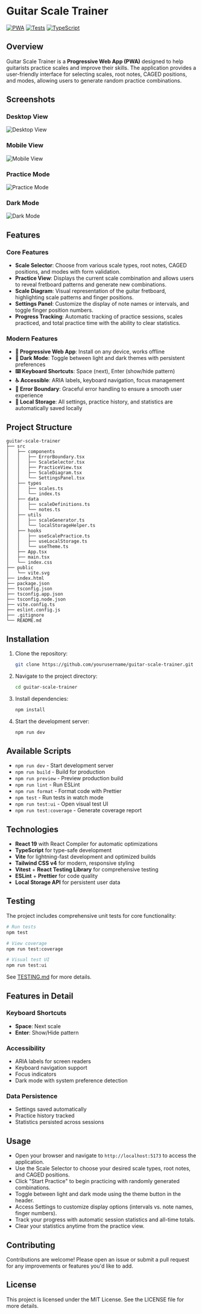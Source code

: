 # Guitar Scale Trainer

[![PWA](https://img.shields.io/badge/PWA-enabled-blue)](PWA.md)
[![Tests](https://img.shields.io/badge/tests-passing-brightgreen)](TESTING.md)
[![TypeScript](https://img.shields.io/badge/TypeScript-strict-blue)](tsconfig.json)

## Overview

Guitar Scale Trainer is a **Progressive Web App (PWA)** designed to help guitarists practice scales and improve their skills. The application provides a user-friendly interface for selecting scales, root notes, CAGED positions, and modes, allowing users to generate random practice combinations.

## Screenshots

### Desktop View

![Desktop View](./screenshots/desktop.png)

### Mobile View

![Mobile View](./screenshots/mobile.png)

### Practice Mode

![Practice Mode](./screenshots/practice.png)

### Dark Mode

![Dark Mode](./screenshots/dark-mode.png)

## Features

### Core Features

- **Scale Selector**: Choose from various scale types, root notes, CAGED positions, and modes with form validation.
- **Practice View**: Displays the current scale combination and allows users to reveal fretboard patterns and generate new combinations.
- **Scale Diagram**: Visual representation of the guitar fretboard, highlighting scale patterns and finger positions.
- **Settings Panel**: Customize the display of note names or intervals, and toggle finger position numbers.
- **Progress Tracking**: Automatic tracking of practice sessions, scales practiced, and total practice time with the ability to clear statistics.

### Modern Features

- **📱 Progressive Web App**: Install on any device, works offline
- **🌙 Dark Mode**: Toggle between light and dark themes with persistent preferences
- **⌨️ Keyboard Shortcuts**: Space (next), Enter (show/hide pattern)
- **♿ Accessible**: ARIA labels, keyboard navigation, focus management
- **🔄 Error Boundary**: Graceful error handling to ensure a smooth user experience
- **💾 Local Storage**: All settings, practice history, and statistics are automatically saved locally

## Project Structure

```
guitar-scale-trainer
├── src
│   ├── components
│   │   ├── ErrorBoundary.tsx
│   │   ├── ScaleSelector.tsx
│   │   ├── PracticeView.tsx
│   │   ├── ScaleDiagram.tsx
│   │   └── SettingsPanel.tsx
│   ├── types
│   │   ├── scales.ts
│   │   └── index.ts
│   ├── data
│   │   ├── scaleDefinitions.ts
│   │   └── notes.ts
│   ├── utils
│   │   ├── scaleGenerator.ts
│   │   └── localStorageHelper.ts
│   ├── hooks
│   │   ├── useScalePractice.ts
│   │   ├── useLocalStorage.ts
│   │   └── useTheme.ts
│   ├── App.tsx
│   ├── main.tsx
│   └── index.css
├── public
│   └── vite.svg
├── index.html
├── package.json
├── tsconfig.json
├── tsconfig.app.json
├── tsconfig.node.json
├── vite.config.ts
├── eslint.config.js
├── .gitignore
└── README.md
```

## Installation

1. Clone the repository:
   ```bash
   git clone https://github.com/yourusername/guitar-scale-trainer.git
   ```
2. Navigate to the project directory:
   ```bash
   cd guitar-scale-trainer
   ```
3. Install dependencies:
   ```bash
   npm install
   ```
4. Start the development server:
   ```bash
   npm run dev
   ```

## Available Scripts

- `npm run dev` - Start development server
- `npm run build` - Build for production
- `npm run preview` - Preview production build
- `npm run lint` - Run ESLint
- `npm run format` - Format code with Prettier
- `npm test` - Run tests in watch mode
- `npm run test:ui` - Open visual test UI
- `npm run test:coverage` - Generate coverage report

## Technologies

- **React 19** with React Compiler for automatic optimizations
- **TypeScript** for type-safe development
- **Vite** for lightning-fast development and optimized builds
- **Tailwind CSS v4** for modern, responsive styling
- **Vitest** + **React Testing Library** for comprehensive testing
- **ESLint** + **Prettier** for code quality
- **Local Storage API** for persistent user data

## Testing

The project includes comprehensive unit tests for core functionality:

```bash
# Run tests
npm test

# View coverage
npm run test:coverage

# Visual test UI
npm run test:ui
```

See [TESTING.md](TESTING.md) for more details.

## Features in Detail

### Keyboard Shortcuts

- **Space**: Next scale
- **Enter**: Show/Hide pattern

### Accessibility

- ARIA labels for screen readers
- Keyboard navigation support
- Focus indicators
- Dark mode with system preference detection

### Data Persistence

- Settings saved automatically
- Practice history tracked
- Statistics persisted across sessions

## Usage

- Open your browser and navigate to `http://localhost:5173` to access the application.
- Use the Scale Selector to choose your desired scale types, root notes, and CAGED positions.
- Click "Start Practice" to begin practicing with randomly generated combinations.
- Toggle between light and dark mode using the theme button in the header.
- Access Settings to customize display options (intervals vs. note names, finger numbers).
- Track your progress with automatic session statistics and all-time totals.
- Clear your statistics anytime from the practice view.

## Contributing

Contributions are welcome! Please open an issue or submit a pull request for any improvements or features you'd like to add.

## License

This project is licensed under the MIT License. See the LICENSE file for more details.
